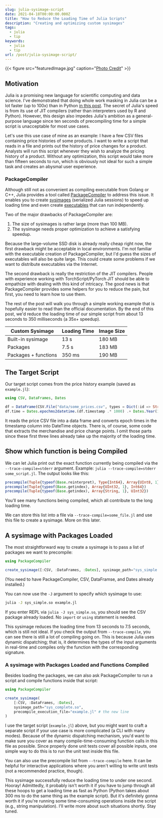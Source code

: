 ```yaml
---
slug: julia-sysimage-script
date: 2021-04-18T00:00:00.000Z
title: "How to Reduce the Loading Time of Julia Scripts"
description: "Creating and optimizing custom sysimages"
tags:
  - julia
  - tip
keywords:
  - julia
  - tip
url: /post/julia-sysimage-script/
---
```


{{< figure src="featuredImage.jpg" caption="[Photo Credit](https://pixabay.com/photos/dog-attention-mixed-breed-dog-6082017/)" >}}

## Motivation

Julia is a promising new language for scientific computing and data science. I've demonstrated that doing whole work masking in Julia can be a lot faster (up to 100x) than in Python [in this post](/post/julia-whole-word-masking/). The secret of Julia's speed is from its use of JIT compilers (rather than interpreters used by R and Python). However, this design also impedes Julia's ambition as a general-purpose language since ten seconds of precompiling time for a simple script is unacceptable for most use cases.

Let's use this use case of mine as an example: I have a few CSV files containing price histories of some products. I want to write a script that reads in a file and prints out the history of price changes for a product. Analysts will run this script whenever they wish to analyze the pricing history of a product. Without any optimization, this script would take more than fifteen seconds to run, which is obviously not ideal for such a simple task and creates an abysmal user experience.

### PackageCompiler

Although still not as convenient as compiling executable from Golang or C++, Julia provides a tool called [PackageCompiler](https://julialang.github.io/PackageCompiler.jl/dev/) to address this issue. It enables you to create [sysimages](https://julialang.github.io/PackageCompiler.jl/dev/sysimages/) (serialized Julia sessions) to speed up loading time and even create [executables](https://julialang.github.io/PackageCompiler.jl/dev/apps/) that can run independently.

Two of the major drawbacks of PackageCompiler are:

1. The size of sysimages is rather large (more than 100 MB).
2. The sysimage needs proper optimization to achieve a satisfying speedup.

Because the large-volume SSD disk is already really cheap right now, the first drawback might be acceptable in local environments. I'm not familiar with the executable creation of PackageCompiler, but I'd guess the sizes of executables will also be quite large. This could create some problems if we want to distribute executables via the Internet.

The second drawback is really the restriction of the JIT compilers. People with experience working with TorchScript/PyTorch JIT should be able to empathize with dealing with this kind of intricacy. The good news is that PackageCompiler provides some helpers for you to reduce the pain, but first, you need to learn how to use them.

The rest of the post will walk you through a simple working example that is hopefully easier to read than the official documentation. By the end of this post, we'd reduce the loading time of our simple script from about 13 seconds to 350 milliseconds (a 35x+ speedup).

| Custom Sysimage      | Loading Time | Image Size |
| -------------------- | ------------ | ---------- |
| Built-in sysimage    | 13 s         | 180 MB     |
| Packages             | 7.5 s        | 183 MB     |
| Packages + functions | 350 ms       | 190 MB     |

## The Target Script

Our target script comes from the price history example (saved as `example.jl`):

```julia
using CSV, DataFrames, Dates

df = DataFrame(CSV.File("data/some_prices.csv", types = Dict(:id => String)))
df.time = Dates.epochms2datetime.(df.timestamp .* 1000) .+ Dates.Year(1970) .+ Dates.Hour(8)
```

It reads the price CSV file into a data frame and converts epoch times in the timestamp column into DateTime objects. There is, of course, some code that extracts the merchandise and price change points. I omit those parts since these first three lines already take up the majority of the loading time.

## Show which function is being Compiled

We can let Julia print out the exact function currently being compiled via the `--trace-compile=stderr` argument. Example: `julia --trace-compile=stderr some_script.jl`. The output looks like this:

```julia
precompile(Tuple{typeof(Base.reinterpret), Type{Int64}, Array{UInt8, 1}})
precompile(Tuple{typeof(Base.getindex), Array{UInt32, 1}, Int64})
precompile(Tuple{typeof(Base.getindex), Array{String, 1}, UInt32})
```

You’ll see many functions being compiled, which all contribute to the long loading time.

We can store this list into a file via `--trace-compile=some_file.jl` and use this file to create a sysimage. More on this later.

## A sysimage with Packages Loaded

The most straightforward way to create a sysimage is to pass a list of packages we want to precompile:

```julia
using PackageCompiler

create_sysimage([:CSV, :DataFrames, :Dates], sysimage_path="sys_simple.so")
```

(You need to have PackageCompiler, CSV, DataFramse, and Dates already installed.)

You can now use the `-J` argument to specify which sysimage to use:

```bash
julia -J sys_simple.so example.jl
```

If you enter REPL via `julia -J sys_simple.so`, you should see the CSV package already loaded. No `import` or `using` statement is needed.

This sysimage reduces the loading time from 13 seconds to 7.5 seconds, which is still not ideal. If you check the output from `--trace-compile`, you can see there is still a lot of compiling going on. This is because Julia uses dynamic dispatching; that is, it determines the types of the input arguments in real-time and compiles only the function with the corresponding signature.

### A sysimage with Packages Loaded and Functions Compiled

Besides loading the packages, we can also ask PackageCompiler to run a script and compile functions inside that script:

```julia
using PackageCompiler

create_sysimage(
    [:CSV, :DataFrames, :Dates],
    sysimage_path="sys_complete.so",
    precompile_execution_file="example.jl" # the new line
)
```

I use the target script (`example.jl`) above, but you might want to craft a separate script if your use case is more complicated (a CLI with many modes). Because of the dynamic dispatching mechanism, you'd want to make sure you cover as many compile-time-consuming function calls in this file as possible. Since properly done unit tests cover all possible inputs, one simple way to do this is to run the unit test inside this file.

You can also use the precompile list from `--trace-compile` here. It can be helpful for interactive applications where you aren't willing to write unit tests (not a recommended practice, though).

This sysimage successfully reduce the loading time to under one second. Hooray! Admittedly, it probably isn't worth it if you have to jump through all these hoops to get a loading time as fast as Python (Python takes about 300 ms to do the same thing as the example script). But it's definitely gonna worth it if you're running some time-consuming operations inside the script (e.g., string manipulation). I'll write more about such situations shortly. Stay tuned.
